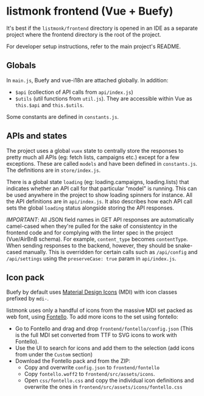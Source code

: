 # listmonk frontend (Vue + Buefy)

It's best if the `listmonk/frontend` directory is opened in an IDE as a separate project where the frontend directory is the root of the project.

For developer setup instructions, refer to the main project's README.

## Globals
In `main.js`, Buefy and vue-i18n are attached globally. In addition:

- `$api` (collection of API calls from `api/index.js`)
- `$utils` (util functions from `util.js`). They are accessible within Vue as `this.$api` and `this.$utils`.

Some constants are defined in `constants.js`.


## APIs and states
The project uses a global `vuex` state to centrally store the responses to pretty much all APIs (eg: fetch lists, campaigns etc.) except for a few exceptions. These are called `models` and have been defined in `constants.js`. The definitions are in `store/index.js`.

There is a global state `loading` (eg: loading.campaigns, loading.lists) that indicates whether an API call for that particular "model" is running. This can be used anywhere in the project to show loading spinners for instance. All the API definitions are in `api/index.js`. It also describes how each API call sets the global `loading` status alongside storing the API responses.

*IMPORTANT*: All JSON field names in GET API responses are automatically camel-cased when they're pulled for the sake of consistentcy in the frontend code and for complying with the linter spec in the project (Vue/AirBnB schema). For example, `content_type` becomes `contentType`. When sending responses to the backend, however, they should be snake-cased manually. This is overridden for certain calls such as `/api/config` and `/api/settings` using the `preserveCase: true` param in `api/index.js`.


## Icon pack
Buefy by default uses [Material Design Icons](https://materialdesignicons.com) (MDI) with icon classes prefixed by `mdi-`.

listmonk uses only a handful of icons from the massive MDI set packed as web font, using [Fontello](https://fontello.com). To add more icons to the set using fontello:

- Go to Fontello and drag and drop `frontend/fontello/config.json` (This is the full MDI set converted from TTF to SVG icons to work with Fontello).
- Use the UI to search for icons and add them to the selection (add icons from under the `Custom` section)
- Download the Fontello pack and from the ZIP:
    - Copy and overwrite `config.json` to `frontend/fontello`
    - Copy `fontello.woff2` to `frontend/src/assets/icons`.
    - Open `css/fontello.css` and copy the individual icon definitions and overwrite the ones in `frontend/src/assets/icons/fontello.css`
